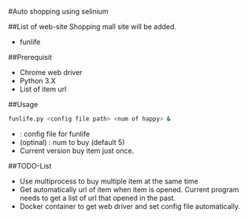 #Auto shopping using selinium

##List of web-site
Shopping mall site will be added.
- funlife

##Prerequisit
- Chrome web driver
- Python 3.X
- List of item url

##Usage

``` bash
funlife.py <config file path> <num of happy> &
```
- <config file path> : config file for funlife
- (optinal) <num of happy> : num to buy (default 5) 
- Current version buy item just once. 

##TODO-List
- Use multiprocess to buy multiple item at the same time
- Get automatically url of item when item is opened. Current program needs to get a list of url that opened in the past.
- Docker container to get web driver and set config file automatically.